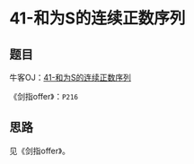 # 41-和为S的连续正数序列

## 题目

牛客OJ：[41-和为S的连续正数序列](https://www.nowcoder.com/practice/c451a3fd84b64cb19485dad758a55ebe?tpId=13&tqId=11194&rp=1&ru=%2Fta%2Fcoding-interviews&qru=%2Fta%2Fcoding-interviews%2Fquestion-ranking&tPage=3)


《剑指offer》：`P216`

## 思路
见《剑指offer》。